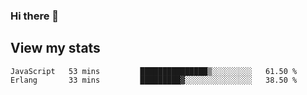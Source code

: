 ### Hi there 👋

## View my stats

<!--START_SECTION:waka-->
```text
JavaScript   53 mins         ███████████████▒░░░░░░░░░   61.50 % 
Erlang       33 mins         █████████▓░░░░░░░░░░░░░░░   38.50 % 
```
<!--END_SECTION:waka-->

<!--
**robertfiko/robertfiko** is a ✨ _special_ ✨ repository because its `README.md` (this file) appears on your GitHub profile.

Here are some ideas to get you started:

- 🔭 I’m currently working on ...
- 🌱 I’m currently learning ...
- 👯 I’m looking to collaborate on ...
- 🤔 I’m looking for help with ...
- 💬 Ask me about ...
- 📫 How to reach me: ...
- 😄 Pronouns: ...
- ⚡ Fun fact: ...
-->

